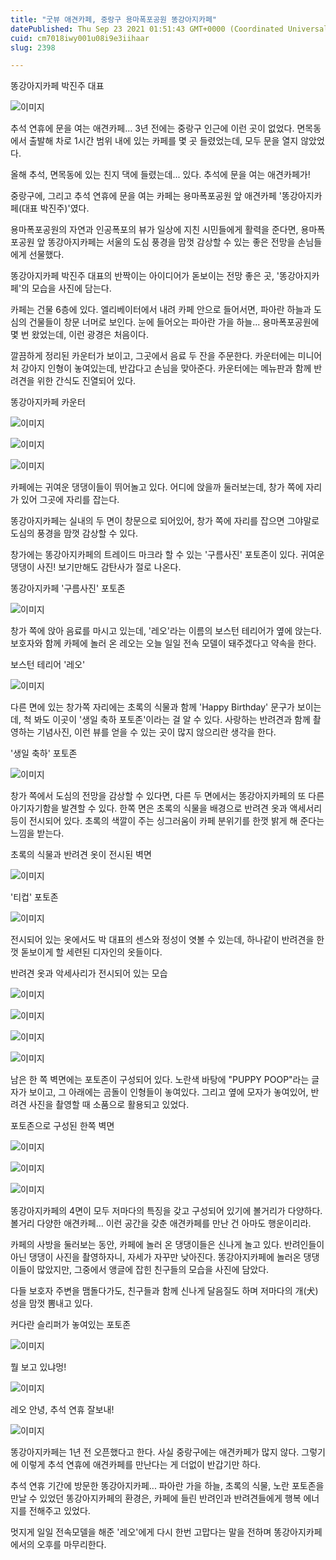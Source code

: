 ```yaml
---
title: "굿뷰 애견카페, 중랑구 용마폭포공원 똥강아지카페"
datePublished: Thu Sep 23 2021 01:51:43 GMT+0000 (Coordinated Universal Time)
cuid: cm7018iwy001u08i9e3iihaar
slug: 2398

---
```



똥강아지카페 박진주 대표

![이미지](https://cdn.hashnode.com/res/hashnode/image/upload/v1739251115315/84fa0f53-4199-4c0e-bfee-8d6c1cdb4320.jpeg)

추석 연휴에 문을 여는 애견카페... 3년 전에는 중랑구 인근에 이런 곳이 없었다. 면목동에서 출발해 차로 1시간 범위 내에 있는 카페를 몇 곳 들렸었는데, 모두 문을 열지 않았었다.

올해 추석, 면목동에 있는 친지 댁에 들렸는데... 있다. 추석에 문을 여는 애견카페가!

중랑구에, 그리고 추석 연휴에 문을 여는 카페는 용마폭포공원 앞 애견카페 '똥강아지카페(대표 박진주)'였다.

용마폭포공원의 자연과 인공폭포의 뷰가 일상에 지친 시민들에게 활력을 준다면, 용마폭포공원 앞 똥강아지카페는 서울의 도심 풍경을 맘껏 감상할 수 있는 좋은 전망을 손님들에게 선물했다.

똥강아지카페 박진주 대표의 반짝이는 아이디어가 돋보이는 전망 좋은 곳, '똥강아지카페'의 모습을 사진에 담는다.

카페는 건물 6층에 있다. 엘리베이터에서 내려 카페 안으로 들어서면, 파아란 하늘과 도심의 건물들이 창문 너머로 보인다. 눈에 들어오는 파아란 가을 하늘... 용마폭포공원에 몇 번 왔었는데, 이런 광경은 처음이다.

깔끔하게 정리된 카운터가 보이고, 그곳에서 음료 두 잔을 주문한다. 카운터에는 미니어처 강아지 인형이 놓여있는데, 반갑다고 손님을 맞아준다. 카운터에는 메뉴판과 함께 반려견을 위한 간식도 진열되어 있다.

똥강아지카페 카운터

![이미지](https://cdn.hashnode.com/res/hashnode/image/upload/v1739251117853/37a8aa60-9145-40c0-bd6f-68d5c677792c.jpeg)

![이미지](https://cdn.hashnode.com/res/hashnode/image/upload/v1739251120387/7d559708-cda8-474e-b9d3-04acd9e929d3.jpeg)

![이미지](https://cdn.hashnode.com/res/hashnode/image/upload/v1739251122846/d05e9f2b-16f7-439f-aa6d-7c7f0c18598d.jpeg)

카페에는 귀여운 댕댕이들이 뛰어놀고 있다. 어디에 앉을까 둘러보는데, 창가 쪽에 자리가 있어 그곳에 자리를 잡는다.

똥강아지카페는 실내의 두 면이 창문으로 되어있어, 창가 쪽에 자리를 잡으면 그야말로 도심의 풍경을 맘껏 감상할 수 있다.

창가에는 똥강아지카페의 트레이드 마크라 할 수 있는 '구름사진' 포토존이 있다. 귀여운 댕댕이 사진! 보기만해도 감탄사가 절로 나온다.

똥강아지카페 '구름사진' 포토존

![이미지](https://cdn.hashnode.com/res/hashnode/image/upload/v1739251125267/3e7b096f-b7b8-4a47-86ec-b78f62041f93.jpeg)

창가 쪽에 앉아 음료를 마시고 있는데, '레오'라는 이름의 보스턴 테리어가 옆에 앉는다. 보호자와 함께 카페에 놀러 온 레오는 오늘 일일 전속 모델이 돼주겠다고 약속을 한다.

보스턴 테리어 '레오'

![이미지](https://cdn.hashnode.com/res/hashnode/image/upload/v1739251127911/cb6d2d50-6320-4acd-8226-adb5004bca10.jpeg)

다른 면에 있는 창가쪽 자리에는 초록의 식물과 함께 'Happy Birthday' 문구가 보이는데, 척 봐도 이곳이 '생일 축하 포토존'이라는 걸 알 수 있다. 사랑하는 반려견과 함께 촬영하는 기념사진, 이런 뷰를 얻을 수 있는 곳이 많지 않으리란 생각을 한다.

'생일 축하' 포토존

![이미지](https://cdn.hashnode.com/res/hashnode/image/upload/v1739251130565/67c07e90-5dd1-48f9-bc21-0fcaf9e8f24e.jpeg)

창가 쪽에서 도심의 전망을 감상할 수 있다면, 다른 두 면에서는 똥강아지카페의 또 다른 아기자기함을 발견할 수 있다. 한쪽 면은 초록의 식물을 배경으로 반려견 옷과 액세서리 등이 전시되어 있다. 초록의 색깔이 주는 싱그러움이 카페 분위기를 한껏 밝게 해 준다는 느낌을 받는다.

초록의 식물과 반려견 옷이 전시된 벽면

![이미지](https://cdn.hashnode.com/res/hashnode/image/upload/v1739251133429/a3c5f984-c815-4a18-baf4-4d8740b0383e.jpeg)

'티컵' 포토존

![이미지](https://cdn.hashnode.com/res/hashnode/image/upload/v1739251136214/6fc605dc-2eaa-4443-90cf-89ecb709ba79.jpeg)

전시되어 있는 옷에서도 박 대표의 센스와 정성이 엿볼 수 있는데, 하나같이 반려견을 한껏 돋보이게 할 세련된 디자인의 옷들이다.

반려견 옷과 악세사리가 전시되어 있는 모습

![이미지](https://cdn.hashnode.com/res/hashnode/image/upload/v1739251140017/1373e461-6560-4d75-91e7-530353818441.jpeg)

![이미지](https://cdn.hashnode.com/res/hashnode/image/upload/v1739251142689/88c78d9f-5fa7-4906-bc60-3219656b0e18.jpeg)

![이미지](https://cdn.hashnode.com/res/hashnode/image/upload/v1739251145090/f85d5aa8-667e-4021-8c0c-578da4889626.jpeg)

![이미지](https://cdn.hashnode.com/res/hashnode/image/upload/v1739251147719/6d26c089-c970-4eda-b433-e7ce6ea09101.jpeg)

남은 한 쪽 벽면에는 포토존이 구성되어 있다. 노란색 바탕에 "PUPPY POOP"라는 글자가 보이고, 그 아래에는 곰돌이 인형들이 놓여있다. 그리고 옆에 모자가 놓여있어, 반려견 사진을 촬영할 때 소품으로 활용되고 있었다.

포토존으로 구성된 한쪽 벽면

![이미지](https://cdn.hashnode.com/res/hashnode/image/upload/v1739251150166/7c870df4-ec9e-4c17-b949-bb779f7f1dd5.jpeg)

![이미지](https://cdn.hashnode.com/res/hashnode/image/upload/v1739251152581/d6c28a81-b2b8-4255-a0b9-13af26581f57.jpeg)

![이미지](https://cdn.hashnode.com/res/hashnode/image/upload/v1739251155170/eed007a5-1893-49a9-824f-1cea6638ea0d.jpeg)

똥강아지카페의 4면이 모두 저마다의 특징을 갖고 구성되어 있기에 볼거리가 다양하다. 볼거리 다양한 애견카페... 이런 공간을 갖춘 애견카페를 만난 건 아마도 행운이리라.

카페의 사방을 둘러보는 동안, 카페에 놀러 온 댕댕이들은 신나게 놀고 있다. 반려인들이 아닌 댕댕이 사진을 촬영하자니, 자세가 자꾸만 낮아진다. 똥강아지카페에 놀러온 댕댕이들이 많았지만, 그중에서 앵글에 잡힌 친구들의 모습을 사진에 담았다.

다들 보호자 주변을 맴돌다가도, 친구들과 함께 신나게 달음질도 하며 저마다의 개(犬)성을 맘껏 뽐내고 있다.

커다란 슬리퍼가 놓여있는 포토존

![이미지](https://cdn.hashnode.com/res/hashnode/image/upload/v1739251157683/6547c51b-fbc0-45fa-b895-53dba2e70df1.jpeg)

뭘 보고 있냐멍!

![이미지](https://cdn.hashnode.com/res/hashnode/image/upload/v1739251159787/83bfbdc7-4e5c-4b94-8de9-3c5e1f4a7bd1.jpeg)

레오 안녕, 추석 연휴 잘보내!

![이미지](https://cdn.hashnode.com/res/hashnode/image/upload/v1739251162227/35f4e6b7-d1d0-4429-8e41-e463e0580ede.jpeg)

똥강아지카페는 1년 전 오픈했다고 한다. 사실 중랑구에는 애견카페가 많지 않다. 그렇기에 이렇게 추석 연휴에 애견카페를 만난다는 게 더없이 반갑기만 하다.

추석 연휴 기간에 방문한 똥강아지카페... 파아란 가을 하늘, 초록의 식물, 노란 포토존을 만날 수 있었던 똥강아지카페의 환경은, 카페에 들린 반려인과 반려견들에게 행복 에너지를 전해주고 있었다.

멋지게 일일 전속모델을 해준 '레오'에게 다시 한번 고맙다는 말을 전하며 똥강아지카페에서의 오후를 마무리한다.
